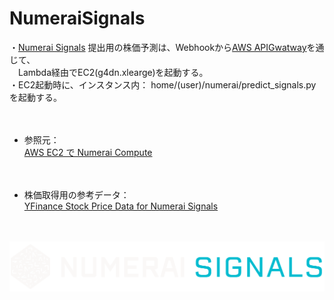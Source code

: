 # NumeraiSignals


・[Numerai Signals](https://signals.numer.ai/tournament) 提出用の株価予測は、Webhookから[AWS APIGwatway](https://aws.amazon.com/jp/api-gateway/?nc2=h_ql_prod_serv_apig)を通じて、  
　Lambda経由でEC2(g4dn.xlearge)を起動する。  
・EC2起動時に、インスタンス内： home/(user)/numerai/predict_signals.py を起動する。

　

- 参照元：  
[AWS EC2 で Numerai Compute](https://zenn.dev/kunigaku/articles/50c079b033e6051bc764)

　

- 株価取得用の参考データ：  
[YFinance Stock Price Data for Numerai Signals](https://www.kaggle.com/code1110/yfinance-stock-price-data-for-numerai-signals)

　

<a href="https://signals.numer.ai/tournament">
  <img src="https://github.com/whitecat-22/NumeraiSignals/blob/main/signals-logo-white.6b048f21.png">
</a>
